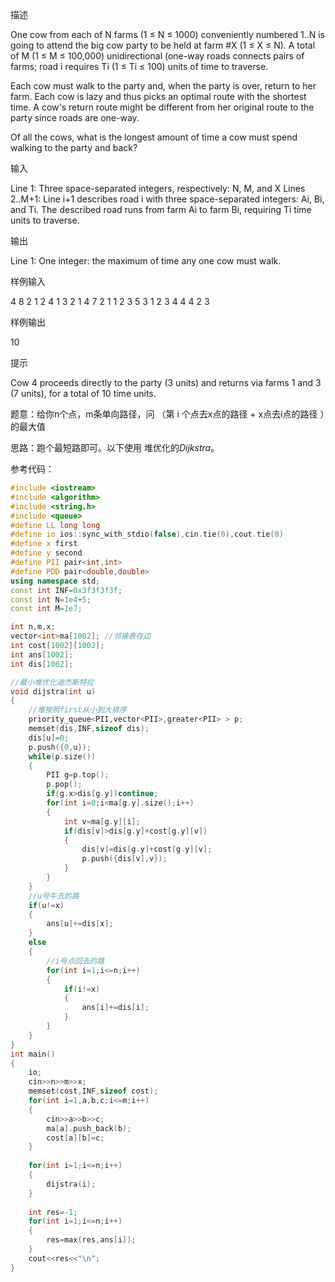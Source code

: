 描述

One cow from each of N farms (1 ≤ N ≤ 1000) conveniently numbered 1..N is going to attend the big cow party to be held at farm #X (1 ≤ X ≤ N). A total of M (1 ≤ M ≤ 100,000) unidirectional (one-way roads connects pairs of farms; road i requires Ti (1 ≤ Ti ≤ 100) units of time to traverse.

Each cow must walk to the party and, when the party is over, return to her farm. Each cow is lazy and thus picks an optimal route with the shortest time. A cow's return route might be different from her original route to the party since roads are one-way.

Of all the cows, what is the longest amount of time a cow must spend walking to the party and back?

输入

Line 1: Three space-separated integers, respectively: N, M, and X
Lines 2..M+1: Line i+1 describes road i with three space-separated integers: Ai, Bi, and Ti. The described road runs from farm Ai to farm Bi, requiring Ti time units to traverse.

输出

Line 1: One integer: the maximum of time any one cow must walk.

样例输入

4 8 2
1 2 4
1 3 2
1 4 7
2 1 1
2 3 5
3 1 2
3 4 4
4 2 3

样例输出

10

提示

Cow 4 proceeds directly to the party (3 units) and returns via farms 1 and 3 (7 units), for a total of 10 time units.
 



题意：给你n个点，m条单向路径，问 （第 i 个点去x点的路径 + x点去i点的路径 ）的最大值

思路：跑个最短路即可。以下使用 堆优化的*Dijkstra*。

参考代码：

```c++
#include <iostream>
#include <algorithm>
#include <string.h>
#include <queue>
#define LL long long
#define io ios::sync_with_stdio(false),cin.tie(0),cout.tie(0)
#define x first
#define y second
#define PII pair<int,int>
#define PDD pair<double,double>
using namespace std;
const int INF=0x3f3f3f3f;
const int N=1e4+5;
const int M=1e7;

int n,m,x;
vector<int>ma[1002]; //邻接表存边 
int cost[1002][1002];
int ans[1002];
int dis[1002];

//最小堆优化迪杰斯特拉 
void dijstra(int u)
{
	//堆按照first从小到大排序 
	priority_queue<PII,vector<PII>,greater<PII> > p;
	memset(dis,INF,sizeof dis);
	dis[u]=0;
	p.push({0,u});
	while(p.size())
	{
		PII g=p.top();
		p.pop();
		if(g.x>dis[g.y])continue;
		for(int i=0;i<ma[g.y].size();i++)
		{
			int v=ma[g.y][i];
			if(dis[v]>dis[g.y]+cost[g.y][v])
			{
				dis[v]=dis[g.y]+cost[g.y][v];
				p.push({dis[v],v});
			}
		}
	}
	//u号牛去的路 
	if(u!=x)
	{
		ans[u]+=dis[x];
	}
	else
	{
		//i号点回去的路 
		for(int i=1;i<=n;i++)
		{
			if(i!=x)
			{
				ans[i]+=dis[i];
			}
		}
	}
}
int main()
{
	io;
	cin>>n>>m>>x;
	memset(cost,INF,sizeof cost);
	for(int i=1,a,b,c;i<=m;i++)
	{
		cin>>a>>b>>c;
		ma[a].push_back(b);
		cost[a][b]=c;
	}
	
	for(int i=1;i<=n;i++)
	{
		dijstra(i);
	}	
	
	int res=-1;
	for(int i=1;i<=n;i++)
	{
		res=max(res,ans[i]);
	}
	cout<<res<<"\n";
}

```

